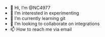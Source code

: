 - 👋 Hi, I’m @NC4977
- 👀 I’m interested in experimenting
- 🌱 I’m currently learning git
- 💞️ I’m looking to collaborate on integrations
- 📫 How to reach me via email

<!---
NC4977/NC4977 is a ✨ special ✨ repository because its `README.md` (this file) appears on your GitHub profile.
You can click the Preview link to take a look at your changes.
--->
